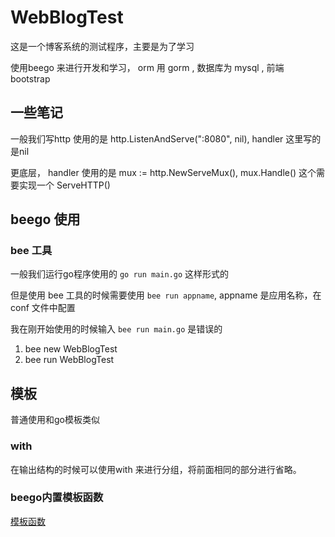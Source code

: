 
# WebBlogTest
这是一个博客系统的测试程序，主要是为了学习

使用beego 来进行开发和学习， orm 用 gorm , 数据库为 mysql , 前端 bootstrap 


## 一些笔记

一般我们写http 使用的是 http.ListenAndServe(":8080", nil), handler 这里写的是nil

更底层， handler 使用的是 mux := http.NewServeMux(), mux.Handle() 这个需要实现一个 ServeHTTP()






## beego 使用


### bee 工具

一般我们运行go程序使用的 `go run main.go` 这样形式的

但是使用 bee 工具的时候需要使用 `bee run appname`, appname 是应用名称，在conf 文件中配置

我在刚开始使用的时候输入 `bee run main.go` 是错误的



1. bee new WebBlogTest
2. bee run WebBlogTest  



## 模板

普通使用和go模板类似


### with

在输出结构的时候可以使用with 来进行分组，将前面相同的部分进行省略。


### beego内置模板函数

[模板函数](http://beego.me/docs/mvc/view/template.md)























































